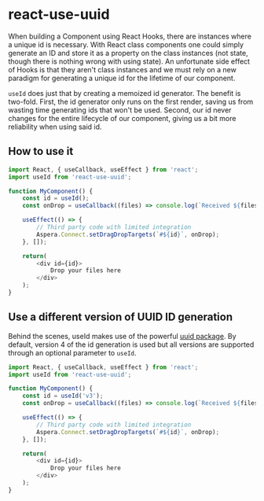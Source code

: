 # react-use-uuid

When building a Component using React Hooks, there are instances where a unique id is necessary. With React class components one could simply generate an ID and store it as a property on the class instances (not state, though there is nothing wrong with using state). An unfortunate side effect of Hooks is that they aren't class instances and we must rely on a new paradigm for generating a unique id for the lifetime of our component.

`useId` does just that by creating a memoized id generator. The benefit is two-fold. First, the id generator only runs on the first render, saving us from wasting time generating ids that won't be used. Second, our id never changes for the entire lifecycle of our component, giving us a bit more reliability when using said id.

## How to use it

```javascript
import React, { useCallback, useEffect } from 'react';
import useId from 'react-use-uuid';

function MyComponent() {
    const id = useId();
    const onDrop = useCallback((files) => console.log(`Received ${files.length} files`));

    useEffect(() => {
        // Third party code with limited integration
        Aspera.Connect.setDragDropTargets(`#${id}`, onDrop);
    }, []);

    return(
        <div id={id}>
            Drop your files here
        </div>
    );
}
```

## Use a different version of UUID ID generation

Behind the scenes, useId makes use of the powerful [uuid package](https://www.npmjs.com/package/uuid). By default, version 4 of the id generation is used but all versions are supported through an optional parameter to `useId`.

```javascript
import React, { useCallback, useEffect } from 'react';
import useId from 'react-use-uuid';

function MyComponent() {
    const id = useId('v3');
    const onDrop = useCallback((files) => console.log(`Received ${files.length} files`));

    useEffect(() => {
        // Third party code with limited integration
        Aspera.Connect.setDragDropTargets(`#${id}`, onDrop);
    }, []);

    return(
        <div id={id}>
            Drop your files here
        </div>
    );
}
```